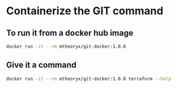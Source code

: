 # Containerize the GIT command

## To run it from a docker hub image

```bash
docker run -it --rm mtheoryx/git-docker:1.0.0
```

## Give it a command

```bash
docker run -it --rm mtheoryx/git-docker:1.0.0 terraform --help
```